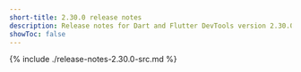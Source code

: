 ```yaml
---
short-title: 2.30.0 release notes
description: Release notes for Dart and Flutter DevTools version 2.30.0.
showToc: false
---
```


{% include ./release-notes-2.30.0-src.md %}
